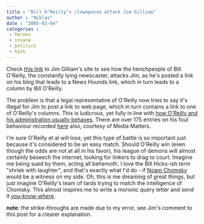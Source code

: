 ```yaml
---
title : "Bill O’Reilly’s clownposse attack Jim Gilliam"
author : "Niklas"
date : "2005-03-04"
categories : 
 - heroes
 - insane
 - politics
 - tech
---
```


Check [this link](http://www.jimgilliam.com/2005/03/oreillys_henchmen_wear_suits.php) to Jim Gilliam's site to see how the henchpeople of Bill O'Reilly, the constantly lying newscaster, attacks Jim, as he's posted a link on his blog that leads to a News Hounds link, which in turn leads to a column by Bill O'Reilly.

The problem is that a legal representative of O'Reilly now tries to say it's illegal for Jim to post a link to web page, which in turn contains a link to one of O'Reilly's columns. This is ludicrous, yet fully in line with [how O'Reilly and his administration usually behaves](http://www.jimgilliam.com/bill_oreilly/index.php). There are over 175 entries on his foul behaviour recorded [here](http://mediamatters.org/archives/search.html?topic=Bill%20O'Reilly) also, courtesy of Media Matters.

I'm sure O'Reilly et al will lose, yet this type of battle is so important just because it's considered to be an easy match. Should O'Reilly win (even though the odds are not at all in his favor), his league of demons will almost certainly beseech the internet, looking for linkers to drag to court. Imagine me being sued by them, acting all behemoth. I love the Bill Hicks-ish term "shriek with laughter", and that's exactly what I'd do - if [Noam Chomsky](http://www.chomsky.info) would be a witness on my side. Oh, this is me dreaming of great things, but just imagine O'Reilly's team of tards trying to match the intelligence of Chomsky. This almost inspires me to write a moronic query letter and send it [you-know-where](http://queryletters.blogspot.com).

**note**: the strike-throughs are made due to my error, see Jim's comment to this post for a clearer explanation.
